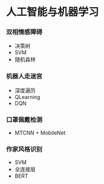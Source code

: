 # 人工智能与机器学习

### 双相情感障碍
* 决策树
* SVM
* 随机森林

### 机器人走迷宫
* 深度遍历
* QLearning
* DQN

### 口罩佩戴检测
* MTCNN + MobileNet

### 作家风格识别
* SVM
* 全连接层
* BERT
